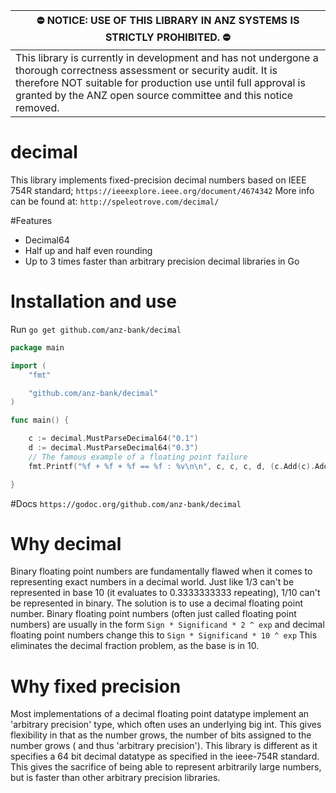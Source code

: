 |:no_entry: NOTICE: USE OF THIS LIBRARY IN ANZ SYSTEMS IS STRICTLY PROHIBITED. :no_entry:|
|-|
|This library is currently in development and has not undergone a thorough correctness assessment or security audit. It is therefore NOT suitable for production use until full approval is granted by the ANZ open source committee and this notice removed.|

# decimal

This library implements fixed-precision decimal numbers based on IEEE 754R standard;
`https://ieeexplore.ieee.org/document/4674342`
More info can be found at:
`http://speleotrove.com/decimal/`

#Features
- Decimal64
- Half up and half even rounding
- Up to 3 times faster than arbitrary precision decimal libraries in Go

# Installation and use

Run `go get github.com/anz-bank/decimal`


```go
package main

import (
	"fmt"

	"github.com/anz-bank/decimal"
)

func main() {

	c := decimal.MustParseDecimal64("0.1")
	d := decimal.MustParseDecimal64("0.3")
	// The famous example of a floating point failure
	fmt.Printf("%f + %f + %f == %f : %v\n\n", c, c, c, d, (c.Add(c).Add(c) == d))

}
```

#Docs
`https://godoc.org/github.com/anz-bank/decimal`

# Why decimal
Binary floating point numbers are fundamentally flawed when it comes to representing exact numbers in a decimal world. Just like 1/3 can't be represented in base 10 (it evaluates to 0.3333333333 repeating), 1/10 can't be represented in binary.
The solution is to use a decimal floating point number.
Binary floating point numbers (often just called floating point numbers) are usually in the form
`Sign * Significand * 2 ^ exp`
and decimal floating point numbers change this to
`Sign * Significand * 10 ^ exp`
This eliminates the decimal fraction problem, as the base is in 10.


# Why fixed precision
Most implementations of a decimal floating point datatype implement an 'arbitrary precision' type, which often uses an underlying big int. This gives flexibility in that as the number grows, the number of bits assigned to the number grows ( and thus 'arbitrary precision').
This library is different as it specifies a 64 bit decimal datatype as specified in the ieee-754R standard. This gives the sacrifice of being able to represent arbitrarily large numbers, but is faster than other arbitrary precision libraries.
